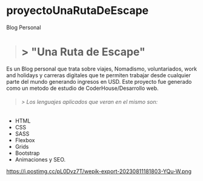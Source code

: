 # proyectoUnaRutaDeEscape
Blog Personal


> # >  "Una Ruta de Escape"
 Es un Blog personal que trata sobre viajes, Nomadismo, voluntariados, work and holidays y carreras digitales que te permiten trabajar desde cualquier parte del mundo generando ingresos en USD.
 Este proyecto fue generado como un metodo de estudio de CoderHouse/Desarrollo web.
> ###### > Los lenguajes aplicados que veran en el mismo son:
- HTML
- CSS
- SASS
- Flexbox
- Grids
- Bootstrap
- Animaciones y SEO.

https://i.postimg.cc/pL0Dvz7T/wepik-export-20230811181803-YQu-W.png
